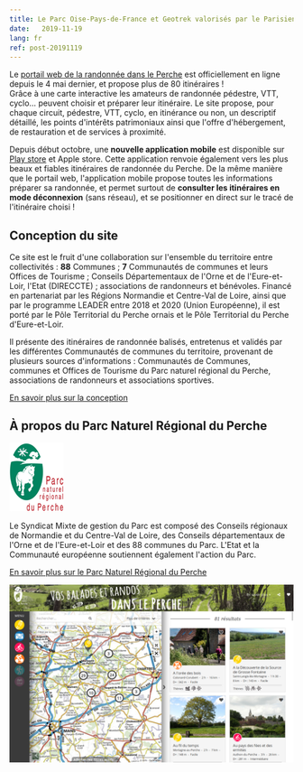 ```yaml
---
title: Le Parc Oise-Pays-de-France et Geotrek valorisés par le Parisien
date:   2019-11-19
lang: fr
ref: post-20191119
---
```


Le [portail web de la randonnée dans le Perche](https://rando-perche.fr/) est officiellement en ligne depuis le 4 mai dernier, et propose plus de 80 itinéraires !  
Grâce à une carte interactive les amateurs de randonnée pédestre, VTT, cyclo… peuvent choisir et préparer leur itinéraire. Le site propose, pour chaque circuit, pédestre, VTT, cyclo, en itinérance ou non, un descriptif détaillé, les points d'intérêts patrimoniaux ainsi que l'offre d'hébergement, de restauration et de services à proximité.

Depuis début octobre, une **nouvelle application mobile**  est disponible sur [Play store](https://play.google.com/store/apps/details?id=io.geotrek.perche) et Apple store. Cette application renvoie également vers les plus beaux et fiables itinéraires de randonnée du Perche. De la même manière que le portail web, l'application mobile propose toutes les informations préparer sa randonnée, et permet surtout de **consulter les itinéraires en mode déconnexion** (sans réseau), et se positionner en direct sur le tracé de l'itinéraire choisi !

## Conception du site

Ce site est le fruit d'une collaboration sur l'ensemble du territoire entre collectivités : **88** Communes ; **7** Communautés de communes et leurs Offices de Tourisme ; Conseils Départementaux de l'Orne et de l'Eure-et-Loir, l'Etat (DIRECCTE) ; associations de randonneurs et bénévoles. Financé en partenariat par les Régions Normandie et Centre-Val de Loire, ainsi que par le programme LEADER entre 2018 et 2020 (Union Européenne), il est porté par le Pôle Territorial du Perche ornais et le Pôle Territorial du Perche d'Eure-et-Loir.

Il présente des itinéraires de randonnée balisés, entretenus et validés par les différentes Communautés de communes du territoire, provenant de plusieurs sources d'informations : Communautés de Communes, communes et Offices de Tourisme du Parc naturel régional du Perche, associations de randonneurs et associations sportives.

[En savoir plus sur la conception](https://rando-perche.fr/informations/conception/)

## À propos du Parc Naturel Régional du Perche

![](./assets/img/../../../assets/img/logo-pnr-perche.png)

Le Syndicat Mixte de gestion du Parc est composé des Conseils régionaux de Normandie et du Centre-Val de Loire, des Conseils départementaux de l'Orne et de l'Eure-et-Loir et des 88 communes du Parc. L'Etat et la Communauté européenne soutiennent également l'action du Parc.

[En savoir plus sur le Parc Naturel Régional du Perche](http://www.parc-naturel-perche.fr/)

![](./../assets/img/2019-11-19-Geotrek-rando-Perche.png)